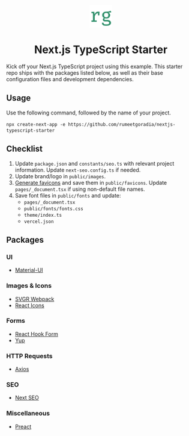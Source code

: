 <p align="center">
  <a href="https://www.rumeetgoradia.com">
    <img alt="Rumeet Goradia" src="public/images/logo.png" width="60" />
  </a>
</p>
<h1 align="center">
Next.js TypeScript Starter
</h1>

Kick off your Next.js TypeScript project using this example. This starter repo ships with the packages listed below, as well as their base configuration files and development dependencies.

## Usage

Use the following command, followed by the name of your project.

```
npx create-next-app -e https://github.com/rumeetgoradia/nextjs-typescript-starter 
```

## Checklist
1. Update `package.json` and `constants/seo.ts` with relevant project information. Update `next-seo.config.ts` if needed.
2. Update brand/logo in `public/images`.
3. [Generate favicons](https://realfavicongenerator.net/) and save them in `public/favicons`. Update `pages/_document.tsx` if using non-default file names.
4. Save font files in `public/fonts` and update:
   - `pages/_document.tsx`
   - `public/fonts/fonts.css`
   - `theme/index.ts`
   - `vercel.json`

## Packages

### UI
- [Material-UI](https://www.npmjs.com/package/@material-ui/core)

### Images & Icons
- [SVGR Webpack](https://www.npmjs.com/package/@svgr/webpack)
- [React Icons](https://www.npmjs.com/package/react-icons)

### Forms
- [React Hook Form](https://www.npmjs.com/package/react-hook-form)
- [Yup](https://www.npmjs.com/package/yup)

### HTTP Requests
- [Axios](https://www.npmjs.com/package/axios)

### SEO
- [Next SEO](https://www.npmjs.com/package/next-seo)

### Miscellaneous
- [Preact](https://www.npmjs.com/package/preact)



